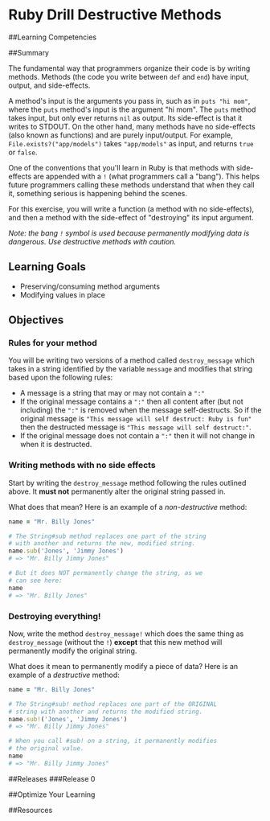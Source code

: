 # Ruby Drill Destructive Methods 
 
##Learning Competencies 

##Summary 

 The fundamental way that programmers organize their code is by writing methods. Methods (the code you write between `def` and `end`) have input, output, and side-effects.

A method's input is the arguments you pass in, such as in `puts "hi mom"`, where the `puts` method's input is the argument "hi mom". The `puts` method takes input, but only ever returns `nil`
as output. Its side-effect is that it writes to STDOUT. On the other hand, many methods have no side-effects (also known as functions) and are purely input/output. For example, `File.exists?("app/models")` takes `"app/models"` as input, and returns `true` or `false`.

One of the conventions that you'll learn in Ruby is that methods with side-effects are appended with a `!` (what programmers call a "bang"). This helps future programmers calling these methods understand that when they call it, something serious is happening behind the scenes.

For this exercise, you will write a function (a method with no side-effects), and then a method with the side-effect of "destroying" its input argument.

*Note: the bang `!` symbol is used because permanently modifying data is dangerous. Use destructive methods with caution.*

## Learning Goals
- Preserving/consuming method arguments
- Modifying values in place

## Objectives

### Rules for your method

You will be writing two versions of a method called `destroy_message` which takes in a string identified by the variable `message` and modifies that string based upon the following rules:

* A message is a string that may or may not contain a `":"`
* If the original message contains a `":"` then all content after (but not including) the `":"` is removed when the message self-destructs. So if the original message is `"This message will self destruct: Ruby is fun"` then the destructed message is `"This message will self destruct:"`.
* If the original message does not contain a `":"` then it will not change in when it is destructed. 

### Writing methods with no side effects

Start by writing the `destroy_message` method following the rules outlined above. It **must not** permanently alter the original string passed in.

What does that mean? Here is an example of a *non-destructive* method:

```ruby
name = "Mr. Billy Jones"

# The String#sub method replaces one part of the string
# with another and returns the new, modified string.
name.sub('Jones', 'Jimmy Jones')
# => "Mr. Billy Jimmy Jones"

# But it does NOT permanently change the string, as we
# can see here:
name
# => "Mr. Billy Jones"
```

### Destroying everything!

Now, write the method `destroy_message!` which does the same thing as `destroy_message` (without the `!`) **except** that this new method will permanently modify the original string.

What does it mean to permanently modify a piece of data? Here is an example of a *destructive* method:

```ruby
name = "Mr. Billy Jones"

# The String#sub! method replaces one part of the ORIGINAL
# string with another and returns the modified string.
name.sub!('Jones', 'Jimmy Jones')
# => "Mr. Billy Jimmy Jones"

# When you call #sub! on a string, it permanently modifies
# the original value.
name
# => "Mr. Billy Jimmy Jones"
``` 

##Releases
###Release 0 

##Optimize Your Learning 

##Resources